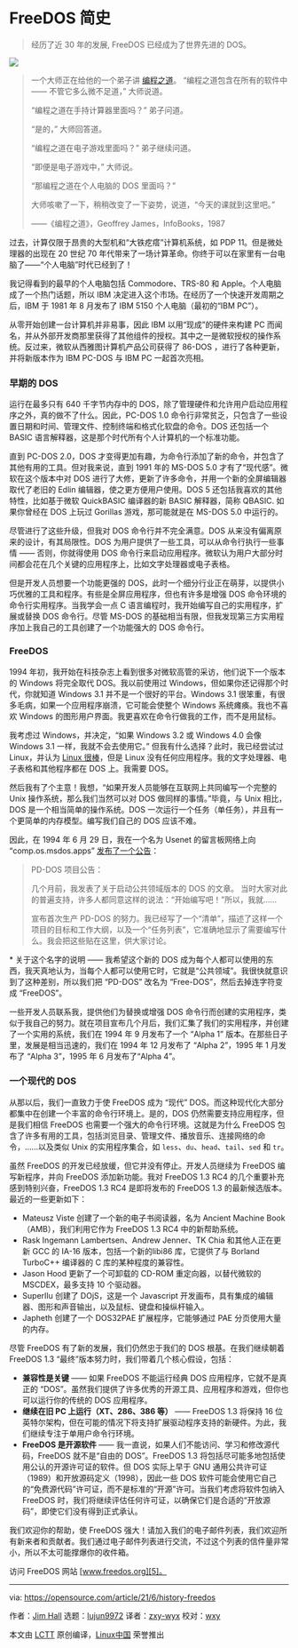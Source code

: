 [#]: subject: (A brief history of FreeDOS)
[#]: via: (https://opensource.com/article/21/6/history-freedos)
[#]: author: (Jim Hall https://opensource.com/users/jim-hall)
[#]: collector: (lujun9972)
[#]: translator: (zxy-wyx)
[#]: reviewer: (wxy)
[#]: publisher: ( )
[#]: url: ( )

FreeDOS 简史
======

> 经历了近 30 年的发展, FreeDOS 已经成为了世界先进的 DOS。

![](https://img.linux.net.cn/data/attachment/album/202107/21/104903zzxiyc4i4gkpxiph.jpg)

> 一个大师正在给他的一个弟子讲 [编程之道][2]。 “编程之道包含在所有的软件中 —— 不管它多么微不足道，” 大师说道。
> 
> “编程之道在手持计算器里面吗？” 弟子问道。
>
> “是的，” 大师回答道。
>
> “编程之道在电子游戏里面吗？” 弟子继续问道。
>
> “即便是电子游戏中，” 大师说。 
>
> “那编程之道在个人电脑的 DOS 里面吗？”
> 
> 大师咳嗽了一下，稍稍改变了一下姿势，说道，“今天的课就到这里吧。” 
>
> ——《编程之道》，Geoffrey James，InfoBooks，1987

过去，计算仅限于昂贵的大型机和“大铁疙瘩”计算机系统，如 PDP 11。但是微处理器的出现在 20 世纪 70 年代带来了一场计算革命。你终于可以在家里有一台电脑了——“个人电脑”时代已经到了！

我记得看到的最早的个人电脑包括 Commodore、TRS-80 和 Apple。个人电脑成了一个热门话题，所以 IBM 决定进入这个市场。在经历了一个快速开发周期之后，IBM 于 1981 年 8 月发布了 IBM 5150 个人电脑（最初的“IBM PC”）。

从零开始创建一台计算机并非易事，因此 IBM 以用“现成”的硬件来构建 PC 而闻名，并从外部开发商那里获得了其他组件的授权。其中之一是微软授权的操作系统。反过来，微软从西雅图计算机产品公司获得了 86-DOS ，进行了各种更新，并将新版本作为 IBM PC-DOS 与 IBM PC 一起首次亮相。

### 早期的 DOS

运行在最多只有 640 千字节内存中的 DOS，除了管理硬件和允许用户启动应用程序之外，真的做不了什么。因此，PC-DOS 1.0 命令行非常贫乏，只包含了一些设置日期和时间、管理文件、控制终端和格式化软盘的命令。DOS 还包括一个 BASIC 语言解释器，这是那个时代所有个人计算机的一个标准功能。

直到 PC-DOS 2.0，DOS 才变得更加有趣，为命令行添加了新的命令，并包含了其他有用的工具。但对我来说，直到 1991 年的 MS-DOS 5.0 才有了“现代感”。微软在这个版本中对 DOS 进行了大修，更新了许多命令，并用一个新的全屏编辑器取代了老旧的 Edlin 编辑器，使之更方便用户使用。DOS 5 还包括我喜欢的其他特性，比如基于微软 QuickBASIC 编译器的新 BASIC 解释器，简称 QBASIC. 如果你曾经在 DOS 上玩过 Gorillas 游戏，那可能就是在 MS-DOS 5.0 中运行的。

尽管进行了这些升级，但我对 DOS 命令行并不完全满意。DOS 从来没有偏离原来的设计，有其局限性。DOS 为用户提供了一些工具，可以从命令行执行一些事情 —— 否则，你就得使用 DOS 命令行来启动应用程序。微软认为用户大部分时间都会花在几个关键的应用程序上，比如文字处理器或电子表格。

但是开发人员想要一个功能更强的 DOS，此时一个细分行业正在萌芽，以提供小巧优雅的工具和程序。有些是全屏应用程序，但也有许多是增强 DOS 命令环境的命令行实用程序。当我学会一点 C 语言编程时，我开始编写自己的实用程序，扩展或替换 DOS 命令行。尽管 MS-DOS 的基础相当有限，但我发现第三方实用程序加上我自己的工具创建了一个功能强大的 DOS 命令行。

### FreeDOS

1994 年初，我开始在科技杂志上看到很多对微软高管的采访，他们说下一个版本的 Windows 将完全取代 DOS。我以前使用过 Windows，但如果你还记得那个时代，你就知道 Windows 3.1 并不是一个很好的平台。Windows 3.1 很笨重，有很多毛病，如果一个应用程序崩溃，它可能会使整个 Windows 系统瘫痪。我也不喜欢 Windows 的图形用户界面。我更喜欢在命令行做我的工作，而不是用鼠标。

我考虑过 Windows，并决定，“如果 Windows 3.2 或 Windows 4.0 会像 Windows 3.1 一样，我就不会去使用它。” 但我有什么选择？此时，我已经尝试过 Linux，并认为 [Linux 很棒][3]，但是 Linux 没有任何应用程序。我的文字处理器、电子表格和其他程序都在 DOS 上。我需要 DOS。

然后我有了个主意！我想，“如果开发人员能够在互联网上共同编写一个完整的 Unix 操作系统，那么我们当然可以对 DOS 做同样的事情。”毕竟，与 Unix 相比，DOS 是一个相当简单的操作系统。DOS 一次运行一个任务（单任务），并且有一个更简单的内存模型。编写我们自己的 DOS 应该不难。

因此，在 1994 年 6 月 29 日，我在一个名为 Usenet 的留言板网络上向 “comp.os.msdos.apps” [发布了一个公告][4]：

> PD-DOS 项目公告：
>
> 几个月前，我发表了关于启动公共领域版本的 DOS 的文章。 当时大家对此的普遍支持，许多人都同意这样的说法：“开始编写吧！”所以，我就……
>
> 宣布首次生产 PD-DOS 的努力。我已经写了一个“清单”，描述了这样一个项目的目标和工作大纲，以及一个“任务列表”，它准确地显示了需要编写什么。我会把这些贴在这里，供大家讨论。

\* 关于这个名字的说明 —— 我希望这个新的 DOS 成为每个人都可以使用的东西，我天真地认为，当每个人都可以使用它时，它就是“公共领域”。我很快就意识到了这种差别，所以我们把 “PD-DOS” 改名为 “Free-DOS”，然后去掉连字符变成 “FreeDOS”。

一些开发人员联系我，提供他们为替换或增强 DOS 命令行而创建的实用程序，类似于我自己的努力。就在项目宣布几个月后，我们汇集了我们的实用程序，并创建了一个实用的系统，我们在 1994 年 9 月发布了一个 “Alpha 1” 版本。在那些日子里，发展是相当迅速的，我们在 1994 年 12 月发布了 “Alpha 2”，1995 年 1 月发布了 “Alpha 3”，1995 年 6 月发布了“Alpha 4”。

### 一个现代的 DOS

从那以后，我们一直致力于使 FreeDOS 成为 “现代” DOS。而这种现代化大部分都集中在创建一个丰富的命令行环境上。是的，DOS 仍然需要支持应用程序，但是我们相信 FreeDOS 也需要一个强大的命令行环境。这就是为什么 FreeDOS 包含了许多有用的工具，包括浏览目录、管理文件、播放音乐、连接网络的命令，……以及类似 Unix 的实用程序集合，如 `less`、`du`、`head`、`tail`、`sed` 和 `tr`。 

虽然 FreeDOS 的开发已经放缓，但它并没有停止。开发人员继续为 FreeDOS 编写新程序，并向 FreeDOS 添加新功能。我对 FreeDOS 1.3 RC4 的几个重要补充感到特别兴奋，FreeDOS 1.3 RC4 是即将发布的 FreeDOS 1.3 的最新候选版本。最近的一些更新如下：

  * Mateusz Viste 创建了一个新的电子书阅读器，名为 Ancient Machine Book（AMB），我们利用它作为 FreeDOS 1.3 RC4 中的新帮助系统。
  * Rask Ingemann Lambertsen、Andrew Jenner、TK Chia 和其他人正在更新 GCC 的 IA-16 版本，包括一个新的libi86 库，它提供了与 Borland TurboC++ 编译器的 C 库的某种程度的兼容性。
  * Jason Hood 更新了一个可卸载的 CD-ROM 重定向器，以替代微软的 MSCDEX，最多支持 10 个驱动器。
  * SuperIlu 创建了 DOjS，这是一个 Javascript 开发画布，具有集成的编辑器、图形和声音输出，以及鼠标、键盘和操纵杆输入。 
  * Japheth 创建了一个 DOS32PAE 扩展程序，它能够通过 PAE 分页使用大量的内存。

尽管 FreeDOS 有了新的发展，我们仍然忠于我们的 DOS 根基。在我们继续朝着 FreeDOS 1.3 “最终”版本努力时，我们带着几个核心假设，包括：

  * **兼容性是关键** —— 如果 FreeDOS 不能运行经典 DOS 应用程序，它就不是真正的 “DOS”。虽然我们提供了许多优秀的开源工具、应用程序和游戏，但你也可以运行你的传统的 DOS 应用程序。
  * **继续在旧 PC 上运行（XT、286、386 等）** —— FreeDOS 1.3 将保持 16 位英特尔架构，但在可能的情况下将支持扩展驱动程序支持的新硬件。为此，我们继续专注于单用户命令行环境。
  * **FreeDOS 是开源软件** —— 我一直说，如果人们不能访问、学习和修改源代码，FreeDOS 就不是“自由的 DOS”。FreeDOS 1.3 将包括尽可能多地包括使用公认的开源许可证的软件。但 DOS 实际上早于 GNU 通用公共许可证（1989）和开放源码定义（1998），因此一些 DOS 软件可能会使用它自己的“免费源代码”许可证，而不是标准的“开源”许可。当我们考虑将软件包纳入 FreeDOS 时，我们将继续评估任何许可证，以确保它们是合适的“开放源码”，即使它们没有得到正式承认。

我们欢迎你的帮助，使 FreeDOS 强大！请加入我们的电子邮件列表，我们欢迎所有新来者和贡献者。我们通过电子邮件列表进行交流，不过这个列表的信件量非常小，所以不太可能撑爆你的收件箱。

访问 FreeDOS 网站 [www.freedos.org][5]。

--------------------------------------------------------------------------------

via: https://opensource.com/article/21/6/history-freedos

作者：[Jim Hall][a]
选题：[lujun9972][b]
译者：[zxy-wyx](https://github.com/zxy-wyx)
校对：[wxy](https://github.com/wxy)

本文由 [LCTT](https://github.com/LCTT/TranslateProject) 原创编译，[Linux中国](https://linux.cn/) 荣誉推出

[a]: https://opensource.com/users/jim-hall
[b]: https://github.com/lujun9972
[1]: https://opensource.com/sites/default/files/styles/image-full-size/public/lead-images/1980s-computer-yearbook.png?itok=eGOYEKK- (Person typing on a 1980's computer)
[2]: https://www.mit.edu/~xela/tao.html
[3]: https://opensource.com/article/17/5/how-i-got-started-linux-jim-hall-freedos
[4]: https://groups.google.com/g/comp.os.msdos.apps/c/oQmT4ETcSzU/m/O1HR8PE2u-EJ
[5]: https://www.freedos.org/
